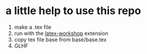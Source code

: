 # a little help to use this repo

1. make a .tex file
2. run with the [latex-workshop](https://open-vsx.org/vscode/item?itemName=James-Yu.latex-workshop) extension
3. copy tex file base from base/base.tex
4. GLHF

